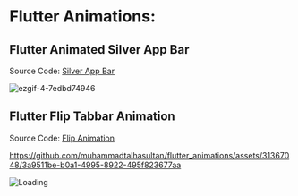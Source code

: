 # Flutter Animations:

## Flutter Animated Silver App Bar
Source Code: [Silver App Bar](https://github.com/muhammadtalhasultan/flutter_animations/tree/main/sliverappbar)

![ezgif-4-7edbd74946](https://user-images.githubusercontent.com/31367048/213673273-0690cfd6-607f-4b3c-bb92-88f128ffa80f.gif)

## Flutter Flip Tabbar Animation
Source Code: [Flip Animation](https://github.com/muhammadtalhasultan/flutter_animations/tree/main/flipannimation)

https://github.com/muhammadtalhasultan/flutter_animations/assets/31367048/3a9511be-b0a1-4995-8922-495f823677aa


<img align="center" src = "https://profile-counter.glitch.me/flutter_animations /count.svg" alt ="Loading">
